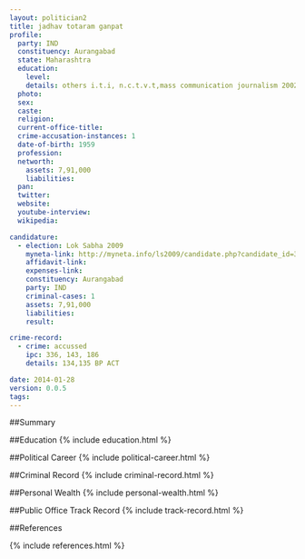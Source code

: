 ```yaml
---
layout: politician2
title: jadhav totaram ganpat
profile: 
  party: IND
  constituency: Aurangabad
  state: Maharashtra
  education: 
    level: 
    details: others i.t.i, n.c.t.v.t,mass communication journalism 2002
  photo: 
  sex: 
  caste: 
  religion: 
  current-office-title: 
  crime-accusation-instances: 1
  date-of-birth: 1959
  profession: 
  networth: 
    assets: 7,91,000
    liabilities: 
  pan: 
  twitter: 
  website: 
  youtube-interview: 
  wikipedia: 

candidature: 
  - election: Lok Sabha 2009
    myneta-link: http://myneta.info/ls2009/candidate.php?candidate_id=3520
    affidavit-link: 
    expenses-link: 
    constituency: Aurangabad 
    party: IND
    criminal-cases: 1
    assets: 7,91,000
    liabilities: 
    result:  

crime-record: 
  - crime: accussed
    ipc: 336, 143, 186
    details: 134,135 BP ACT 

date: 2014-01-28
version: 0.0.5
tags: 
---
```

##Summary


##Education
{% include education.html %}


##Political Career
{% include political-career.html %}


##Criminal Record
{% include criminal-record.html %}


##Personal Wealth
{% include personal-wealth.html %}


##Public Office Track Record
{% include track-record.html %}


##References


{% include references.html %}